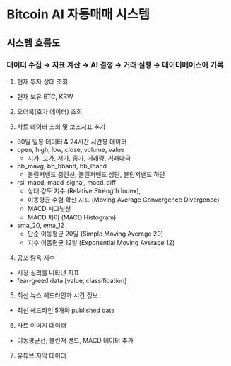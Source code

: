 # Bitcoin AI 자동매매 시스템

## 시스템 흐름도

### 데이터 수집 → 지표 계산 → AI 결정 → 거래 실행 → 데이터베이스에 기록

1. 현재 투자 상태 조회
- 현재 보유 BTC, KRW

2. 오더북(호가 데이터) 조회

3. 차트 데이터 조회 및 보조지표 추가
- 30일 일봉 데이터 & 24시간 시간봉 데이터
- open, high, low, close, volume, value
    - 시가, 고가, 저가, 종가, 거래량, 거래대금
- bb_mavg, bb_hband, bb_lband
    - 볼린저밴드 중간선, 볼린저밴드 상단, 볼린저밴드 하단
- rsi, macd, macd_signal, macd_diff
    - 상대 강도 지수 (Relative Strength Index), 
    - 이동평균 수렴·확산 지표 (Moving Average Convergence Divergence)
    - MACD 시그널선
    - MACD 차이 (MACD Histogram)
- sma_20, ema_12
    - 단순 이동평균 20일 (Simple Moving Average 20)
    - 지수 이동평균 12일 (Exponential Moving Average 12)

4. 공포 탐욕 지수
- 시장 심리를 나타낸 지표
- fear-greed data [value, classification]

5. 최신 뉴스 헤드라인과 시간 정보
- 최신 헤드라인 5개와 published date

6. 차트 이미지 데이터
- 이동평균선, 볼린저 밴드, MACD 데이터 추가

7. 유튜브 자막 데이터
